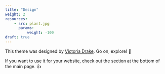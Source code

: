 ```yaml
---
title: "Design"
weight: 2
resources:
    - src: plant.jpg
      params:
          weight: -100
draft: true
---
```


This theme was designed by [Victoria Drake](https://victoria.dev). Go on, explore! 💪

If you want to use it for your website, check out the section at the bottom of the main page. 👍
